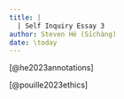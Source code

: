 ```yaml
---
title: |
  | Self Inquiry Essay 3
author: Steven Hé (Sīchàng)
date: \today
---
```


[@he2023annotations]

[@pouille2023ethics]

